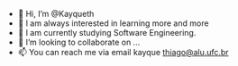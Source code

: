 - 👋 Hi, I’m @Kayqueth
- 👀 I am always interested in learning more and more
- 🌱 I am currently studying Software Engineering.
- 💞️ I’m looking to collaborate on ...
- 📫 You can reach me via email kayque thiago@alu.ufc.br

<!---
Kayqueth/Kayqueth is a ✨ special ✨ repository because its `README.md` (this file) appears on your GitHub profile.
You can click the Preview link to take a look at your changes.
--->
